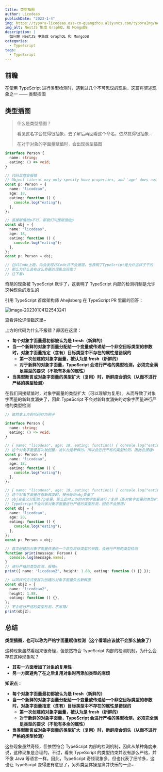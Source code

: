 ```yaml
---
title: 类型插图
author: Licodeao
publishDate: "2023-1-4"
img: https://typora-licodeao.oss-cn-guangzhou.aliyuncs.com/typoraImg/nestjs-graphql-mongodb.webp
img_alt: NestJS 集成 GraphQL 和 MongoDB
description: |
  如何在 NestJS 中集成 GraphQL 和 MongoDB
categories:
  - TypeScript
tags:
  - TypeScript
---
```


## 前瞻

在使用 TypeScript 进行类型检测时，遇到过几个不可思议的现象，这篇将赘述现象之一 —— 类型插图

## 类型插图

> 什么是类型插图？
>
> 看见这名字会觉得很抽象，去了解后再回看这个命名，依然觉得很抽象...
>
> 在对于对象的字面量赋值时，会出现类型插图

```typescript
interface Person {
  name: string;
  eating: () => void;
}

// 代码显然会报错
// Object literal may only specify know properties, and 'age' does not exist
const p: Person = {
  name: "licodeao",
  age: 18,
  eating: function () {
    console.log("eating");
  },
};

// 直接赋值给p不行，那我们间接赋值给p
const obj = {
  name: "licodeao",
  age: 18,
  eating: function () {
    console.log("eating");
  },
};
const p: Person = obj;

// 在VSCode上跑，你会发现VSCode并不会报错，也表明了TypeScript是允许这样子干的
// 那么为什么会有这么奇葩的现象出现呢？
// 往下看↓
```

奇葩的现象被 TypeScript 默许了，这表明了 TypeScript 内部的检测机制是允许这种现象的发生的

引用 TypeScript 首席架构师 Ahejlsberg 在 TypeScript PR 里面的回答：

![image-20230104122543241](https://typora-licodeao.oss-cn-guangzhou.aliyuncs.com/typoraImg/image-20230104122543241.png)

[查看评论详情戳这里~](https://github.com/microsoft/TypeScript/pull/3823)

上方的代码为什么不报错？原因在这里：

- **每个对象字面量最初都被认为是 fresh（新鲜的）**
- **当一个新鲜的对象字面量分配给一个变量或传递给一个非空目标类型的参数时，对象字面量指定（含有）目标类型中不存在的属性是错误的**
  - **第一次创建的对象字面量，被认为是 fresh（新鲜的）**
  - **对于新鲜的对象字面量，TypeScript 会进行严格的类型检测，必须完全满足类型的要求（不能有多余的属性）**
- **当类型断言或对象字面量的类型扩大（复用）时，新鲜度会消失（从而不进行严格的类型检测）**

在我们间接赋值时，对象字面量的类型扩大（可以理解为复用），从而导致了对象字面量的新鲜度消失了，因此 TypeScript 不会对新鲜度消失的对象字面量进行严格的类型检测

```typescript
// 依然拿上方的代码作为例子

interface Person {
  name: string;
  eating: () => void;
}

// { name: "licodeao", age: 18, eating: function() { console.log("eating") } }
// 这个对象字面量首次被创建，被认为是新鲜的，所以会进行严格的类型检测，因此会报错×
const p: Person = {
  name: "licodeao",
  age: 18,
  eating: function () {
    console.log("eating");
  },
};

// { name: "licodeao", age: 18, eating: function() { console.log("eating") } }
// 这个对象字面量在有新鲜度时，被分配给obj变量了
// obj变量又分配给了p变量，那么此时上方的对象字面量进行了复用（即对象字面量的类型扩大），因此该对象字面量失去了新鲜度
// TypeScript不会对该对象字面量进行严格的类型检测，因此不会报错√
const obj = {
  name: "licodeao",
  age: 20,
  eating: function () {
    console.log("eating");
  },
};
const p: Person = obj;

// 首次创建的对象字面量传递给一个非空目标类型的参数，会进行严格的类型检测
function print(message: Person) {
  console.log(message.name);
}
// 进行严格的类型检测，报错×
print({ name: "licodeao2", height: 1.88, eating: function () {} });

// 以同样的方式使首次创建的对象字面量失去新鲜度
const obj2 = {
  name: "licodeao2",
  height: 1.88,
  eating: function () {},
};
// 不会进行严格的类型检测，不报错√
print(obj2);
```

## 总结

**类型插图，也可以称为严格字面量赋值检测（这个看着应该就不会那么抽象了）**

这种现象虽然看起来很奇怪，但依然符合 TypeScript 内部的检测机制，为什么会存在这种现象呢？

- **其实一方面增加了对象的复用性**
- **另一方面避免了在之后复用对象时再添加类型的麻烦**

**知识点**：

- **每个对象字面量最初都被认为是 fresh（新鲜的）**
- **当一个新鲜的对象字面量分配给一个变量或传递给一个非空目标类型的参数时，对象字面量指定（含有）目标类型中不存在的属性是错误的**
  - **第一次创建的对象字面量，被认为是 fresh（新鲜的）**
  - **对于新鲜的对象字面量，TypeScript 会进行严格的类型检测，必须完全满足类型的要求（不能有多余的属性）**
- **当类型断言或对象字面量的类型扩大（复用）时，新鲜度会消失（从而不进行严格的类型检测）**

这些现象虽然奇怪，但依然符合 TypeScript 内部的检测机制，因此从某种角度来说，这种现象是合理的。不过，看来 TypeScript 的类型约束并没有那么严格，并不像 Java 等语言一样。因此，TypeScript 奇怪现象多，但也代表了细节多，这也让 TypeScript 变得更有意思了，另外类型体操是痛并快乐的一点~
